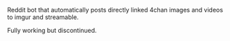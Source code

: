 Reddit bot that automatically posts directly linked 4chan images and videos to imgur and streamable.

Fully working but discontinued.
